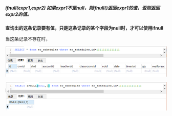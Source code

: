 ##### ifnull\(expr1,expr2\) 如果expr1不是null，则ifnull\(\)返回expr1的值，否则返回expr2的值。

**查询出的这条记录要有值，只是这条记录的某个字段为null时，才可以使用ifnull**



当这条记录不存在时，

![](/assets/18-06-27-1.png)



![](/assets/18-06-27-2.png)






